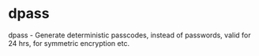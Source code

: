 # dpass
dpass - Generate deterministic passcodes, instead of passwords, valid for 24 hrs, for symmetric encryption etc.
